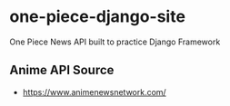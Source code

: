 # one-piece-django-site
One Piece News API  built to practice Django Framework

## Anime API Source
 - https://www.animenewsnetwork.com/
